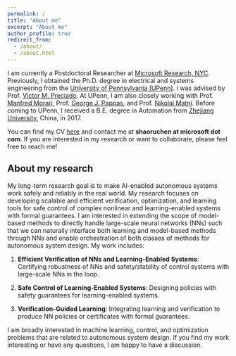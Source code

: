 ```yaml
---
permalink: /
title: "About me"
excerpt: "About me"
author_profile: true
redirect_from: 
  - /about/
  - /about.html
---
```


I am currently a Postdoctoral Researcher at [Microsoft Research, NYC](https://www.microsoft.com/en-us/research/lab/microsoft-research-new-york/). Previously, I obtained the Ph.D. degree in electrical and systems engineering from the [University of Pennsylvania (UPenn)](https://www.upenn.edu/). I was advised by Prof. [Victor M. Preciado](https://sites.google.com/site/victormpreciado/). At UPenn, I am also closely working with Prof. [Manfred Morari](https://directory.seas.upenn.edu/manfred-morari/), Prof. [George J. Pappas](https://www.georgejpappas.org/index.html), and Prof. [Nikolai Matni](https://nikolaimatni.github.io/). Before coming to UPenn, I received a B.E. degree in Automation from [Zhejiang University](https://www.zju.edu.cn/english/), China, in 2017. 

You can find my CV [here](/files/Shaoru_Chen_CV.pdf) and contact me at **shaoruchen at microsoft dot com**. If you are interested in my research or want to collaborate, please feel free to reach me!

## About my research
My long-term research goal is to make AI-enabled autonomous systems work safely and reliably in the real world. My research focuses on developing scalable and efficient verification, optimization, and learning tools for safe control of complex nonlinear and learning-enabled systems with formal guarantees. I am interested in extending the scope of model-based methods to directly handle large-scale neural networks (NNs) such that we can naturally interface both learning and model-based methods through NNs and enable orchestration of both classes of methods for autonomous system design. My work includes:

1. **Efficient Verification of NNs and Learning-Enabled Systems**: Certifying robustness of NNs and safety/stability of control systems with large-scale NNs in the loop.

2. **Safe Control of Learning-Enabled Systems**: Designing policies with safety guarantees for learning-enabled systems.

3. **Verification-Guided Learning**: Integrating learning and verification to produce NN policies or certificates with formal guarantees.

<!-- To achieve this, I believe in the following roadmap: First, develop scalable and efficient tools to analyze the safety/reliability of learning-enabled systems. Then, use the safety/reliability metrics to orchestrate the design of all learning modules in the autonomy stack until a desirable level of guarantee is satisfied.  -->

<!-- Following this route, my research has been focused on -->

<!-- 1. **Developing specialized optimization tools for NNs**: How can we efficiently certify the robustness of NNs and the safety/stability of a dynamical system with NNs in the loop? 

2. **Verification-aided learning of safety certificates and safe policies**: How should learning and verification interact to generate NN certificates or policies with formal guarantees?

3. **Safe learning-based control**: How to correct an unsafe policy online with complex learning dynamics?  -->

I am broadly interested in machine learning, control, and optimization problems that are related to autonomous system design. If you find my work interesting or have any questions, I am happy to have a discussion. 


